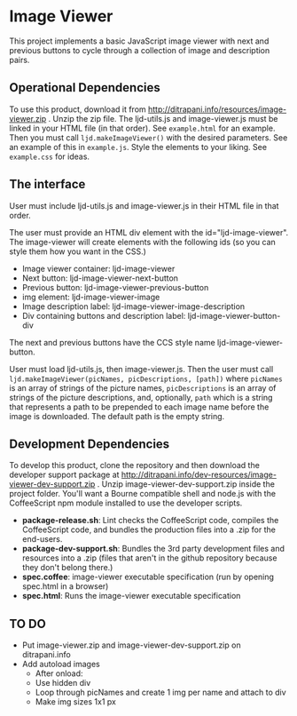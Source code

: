 Image Viewer
========================================================================

This project implements a basic JavaScript image viewer with next and
previous buttons to cycle through a collection of image and description
pairs.


Operational Dependencies
------------------------------------------------------------------------

To use this product, download it from
http://ditrapani.info/resources/image-viewer.zip .
Unzip the zip file.  The ljd-utils.js and image-viewer.js must be linked
in your HTML file (in that order).  See `example.html` for an example.
Then you must call `ljd.makeImageViewer()` with the desired parameters.
See an example of this in `example.js`.  Style the elements to your
liking.  See `example.css` for ideas.


The interface
------------------------------------------------------------------------

User must include ljd-utils.js and image-viewer.js in their HTML file in
that order.

The user must provide an HTML div element with the id="ljd-image-viewer".  The image-viewer will create elements with the following ids (so you can style them how you want in the CSS.)

- Image viewer container:  ljd-image-viewer
- Next button:  ljd-image-viewer-next-button
- Previous button:  ljd-image-viewer-previous-button
- img element:  ljd-image-viewer-image
- Image description label:  ljd-image-viewer-image-description
- Div containing buttons and description label:
  ljd-image-viewer-button-div

The next and previous buttons have the CCS style name
ljd-image-viewer-button.

User must load ljd-utils.js, then image-viewer.js.  Then the user must call `ljd.makeImageViewer(picNames, picDescriptions, [path])` where `picNames` is an array of strings of the picture names, `picDescriptions` is an array of strings of the picture descriptions, and, optionally, `path` which is a string that represents a path to be prepended to each image name before the image is downloaded.  The default path is the empty string.


Development Dependencies
------------------------------------------------------------------------

To develop this product, clone the repository and then download the developer support package at
http://ditrapani.info/dev-resources/image-viewer-dev-support.zip .
Unzip image-viewer-dev-support.zip inside the project folder.
You'll want a Bourne compatible shell and node.js with the CoffeeScript
npm module installed to use the developer scripts.

- **package-release.sh**: Lint checks the CoffeeScript code, compiles
  the CoffeeScript code, and bundles the production files into a .zip
  for the end-users.
- **package-dev-support.sh**: Bundles the 3rd party development files
  and resources into a .zip (files that aren't in the github repository
  because they don't belong there.)
- **spec.coffee**: image-viewer executable specification
  (run by opening spec.html in a browser)
- **spec.html**: Runs the image-viewer executable specification


TO DO
------

- Put image-viewer.zip and image-viewer-dev-support.zip on
  ditrapani.info
- Add autoload images
    * After onload:
    * Use hidden div
    * Loop through picNames and create 1 img per name and attach to div
    * Make img sizes 1x1 px
